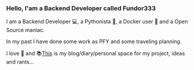 ### Hello, I'am a Backend Developer called Fundor333

I am a Backend Developer 💻, a Pythonista 🐍, a Docker user 🐋 and a Open Source maniac.

In my past I have done some work as PFY and some traveling planning.

I love 🍵 and 📚[This](https://fundor333.com/) is my blog/diary/personal space for my project, ideas and rants...
